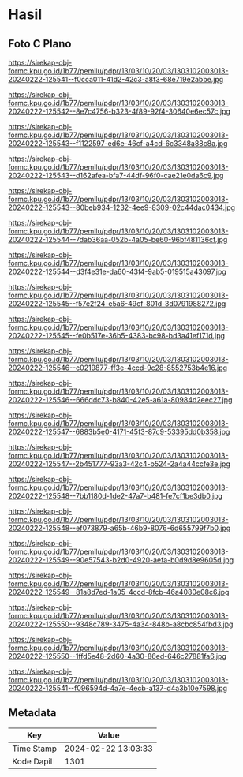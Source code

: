 # Hasil

## Foto C Plano

https://sirekap-obj-formc.kpu.go.id/1b77/pemilu/pdpr/13/03/10/20/03/1303102003013-20240222-125541--f0cca011-41d2-42c3-a8f3-68e719e2abbe.jpg

https://sirekap-obj-formc.kpu.go.id/1b77/pemilu/pdpr/13/03/10/20/03/1303102003013-20240222-125542--8e7c4756-b323-4f89-92f4-30640e6ec57c.jpg

https://sirekap-obj-formc.kpu.go.id/1b77/pemilu/pdpr/13/03/10/20/03/1303102003013-20240222-125543--f1122597-ed6e-46cf-a4cd-6c3348a88c8a.jpg

https://sirekap-obj-formc.kpu.go.id/1b77/pemilu/pdpr/13/03/10/20/03/1303102003013-20240222-125543--d162afea-bfa7-44df-96f0-cae21e0da6c9.jpg

https://sirekap-obj-formc.kpu.go.id/1b77/pemilu/pdpr/13/03/10/20/03/1303102003013-20240222-125543--80beb934-1232-4ee9-8309-02c44dac0434.jpg

https://sirekap-obj-formc.kpu.go.id/1b77/pemilu/pdpr/13/03/10/20/03/1303102003013-20240222-125544--7dab36aa-052b-4a05-be60-96bf481136cf.jpg

https://sirekap-obj-formc.kpu.go.id/1b77/pemilu/pdpr/13/03/10/20/03/1303102003013-20240222-125544--d3f4e31e-da60-43f4-9ab5-019515a43097.jpg

https://sirekap-obj-formc.kpu.go.id/1b77/pemilu/pdpr/13/03/10/20/03/1303102003013-20240222-125545--f57e2f24-e5a6-49cf-801d-3d0791988272.jpg

https://sirekap-obj-formc.kpu.go.id/1b77/pemilu/pdpr/13/03/10/20/03/1303102003013-20240222-125545--fe0b517e-36b5-4383-bc98-bd3a41ef171d.jpg

https://sirekap-obj-formc.kpu.go.id/1b77/pemilu/pdpr/13/03/10/20/03/1303102003013-20240222-125546--c0219877-ff3e-4ccd-9c28-8552753b4e16.jpg

https://sirekap-obj-formc.kpu.go.id/1b77/pemilu/pdpr/13/03/10/20/03/1303102003013-20240222-125546--666ddc73-b840-42e5-a61a-80984d2eec27.jpg

https://sirekap-obj-formc.kpu.go.id/1b77/pemilu/pdpr/13/03/10/20/03/1303102003013-20240222-125547--6883b5e0-4171-45f3-87c9-53395dd0b358.jpg

https://sirekap-obj-formc.kpu.go.id/1b77/pemilu/pdpr/13/03/10/20/03/1303102003013-20240222-125547--2b451777-93a3-42c4-b524-2a4a44ccfe3e.jpg

https://sirekap-obj-formc.kpu.go.id/1b77/pemilu/pdpr/13/03/10/20/03/1303102003013-20240222-125548--7bb1180d-1de2-47a7-b481-fe7cf1be3db0.jpg

https://sirekap-obj-formc.kpu.go.id/1b77/pemilu/pdpr/13/03/10/20/03/1303102003013-20240222-125548--ef073879-a65b-46b9-8076-6d655799f7b0.jpg

https://sirekap-obj-formc.kpu.go.id/1b77/pemilu/pdpr/13/03/10/20/03/1303102003013-20240222-125549--90e57543-b2d0-4920-aefa-b0d9d8e9605d.jpg

https://sirekap-obj-formc.kpu.go.id/1b77/pemilu/pdpr/13/03/10/20/03/1303102003013-20240222-125549--81a8d7ed-1a05-4ccd-8fcb-46a4080e08c6.jpg

https://sirekap-obj-formc.kpu.go.id/1b77/pemilu/pdpr/13/03/10/20/03/1303102003013-20240222-125550--9348c789-3475-4a34-848b-a8cbc854fbd3.jpg

https://sirekap-obj-formc.kpu.go.id/1b77/pemilu/pdpr/13/03/10/20/03/1303102003013-20240222-125550--1ffd5e48-2d60-4a30-86ed-646c27881fa6.jpg

https://sirekap-obj-formc.kpu.go.id/1b77/pemilu/pdpr/13/03/10/20/03/1303102003013-20240222-125541--f096594d-4a7e-4ecb-a137-d4a3b10e7598.jpg


## Metadata

| Key        | Value               |
| ---------- | ------------------- |
| Time Stamp | 2024-02-22 13:03:33 |
| Kode Dapil | 1301                |



